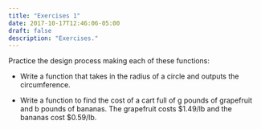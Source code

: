 ```yaml
---
title: "Exercises 1"
date: 2017-10-17T12:46:06-05:00
draft: false
description: "Exercises."
---
```


Practice the design process making each of these functions:

* Write a function that takes in the radius of a circle and outputs the circumference. 

* Write a function to find the cost of a cart full of g pounds of grapefruit and b pounds of bananas. The grapefruit costs $1.49/lb and the bananas cost $0.59/lb.
